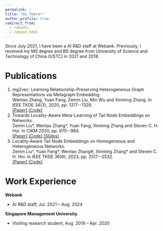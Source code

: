 ```yaml
---
permalink: /
title: "Hi there!"
author_profile: true
redirect_from: 
  - /about/
  - /about.html
---
```


Since July 2021, I have been a AI R&D staff at Webank. Previously, I received my MS degree and BS degree from University of Science and Technology of China (USTC) in 2021 and 2018. 

Publications
======
1. mg2vec: Learning Relationship-Preserving Heterogeneous Graph Representations via Metagraph Embedding.  
Wentao Zhang, Yuan Fang, Zemin Liu, Min Wu and Xinming Zhang. In IEEE TKDE 34(3), 2020, pp. 1317--1329.  
[[Paper]](https://github.com/smufang/meta-tail2vec) [[Code]](https://github.com/smufang/meta-tail2vec)
2. Towards Locality-Aware Meta-Learning of Tail Node Embeddings on Networks.  
Zemin Liu*, Wentao Zhang*, Yuan Fang, Xinming Zhang and Steven C. H. Hoi. In CIKM 2020, pp. 975--984.  
[[Paper]](http://zwtywwq.github.io/files/CIKM20_meta-tail2vec.pdf) [[Code]](https://github.com/smufang/meta-tail2vec) [[Slides]](https://github.com/smufang/meta-tail2vec)
3. Locality-Aware Tail Node Embeddings on Homogeneous and Heterogeneous Networks.  
Zemin Liu^, Yuan Fang*, Wentao Zhang#, Xinming Zhang* and Steven C. H. Hoi. In IEEE TKDE 36(6), 2023, pp. 2517--2532.  
[[Paper]](https://github.com/smufang/meta-tail2vec) [[Code]](https://github.com/smufang/meta-tail2vec)

Work Experience
======
**Webank**
- AI R&D staff, Jul. 2021 – Aug. 2024

**Singapore Management University**
- Visiting research student, Aug. 2019 – Apr. 2020

